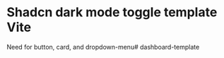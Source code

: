 # Shadcn dark mode toggle template Vite

Need for button, card, and dropdown-menu#   d a s h b o a r d - t e m p l a t e  
 